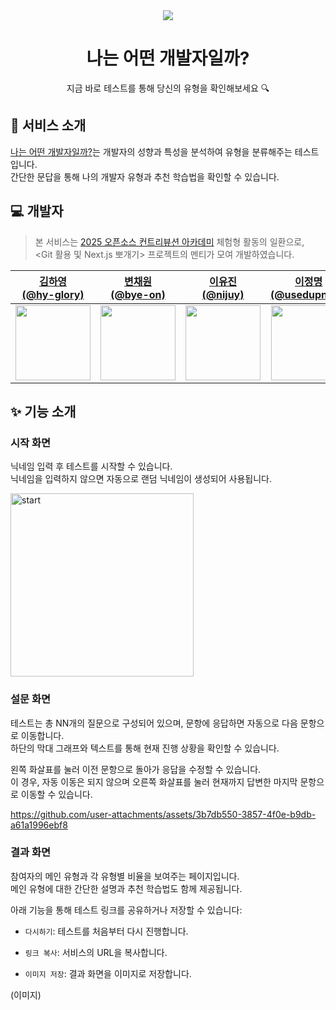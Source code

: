 <div align="center">
   <img src="url" />
   <h1>나는 어떤 개발자일까?</h1>
   <p>지금 바로 테스트를 통해 당신의 유형을 확인해보세요 🔍</p>
</div>

## 🎯 서비스 소개

[나는 어떤 개발자일까?](https://dev-type-test.vercel.app/)는 개발자의 성향과 특성을 분석하여 유형을 분류해주는 테스트입니다.<br/>
간단한 문답을 통해 나의 개발자 유형과 추천 학습법을 확인할 수 있습니다.

## 💻 개발자

> 본 서비스는 [2025 오픈소스 컨트리뷰션 아카데미](https://www.contribution.ac/) 체험형 활동의 일환으로,<br/>
> <Git 활용 및 Next.js 뽀개기> 프로젝트의 멘티가 모여 개발하였습니다.

|              [김하영<br/>(@hy-glory)](https://github.com/hy-glory)              |                [변채원<br/>(@bye-on)](https://github.com/bye-on)                |                [이유진<br/>(@nijuy)](https://github.com/nijuy)                 |           [이정명<br/>(@usedupnote)](https://github.com/usedupnote)            |             [황남준<br/>(@namjun12)](https://github.com/namjun12)              |
| :-----------------------------------------------------------------------------: | :-----------------------------------------------------------------------------: | :----------------------------------------------------------------------------: | :----------------------------------------------------------------------------: | :----------------------------------------------------------------------------: |
| <img src="https://avatars.githubusercontent.com/u/197868891?v=4" width="120" /> | <img src="https://avatars.githubusercontent.com/u/123866834?v=4" width="120" /> | <img src="https://avatars.githubusercontent.com/u/87255462?v=4" width="120" /> | <img src="https://avatars.githubusercontent.com/u/59154924?v=4" width="120" /> | <img src="https://avatars.githubusercontent.com/u/87626510?v=4" width="120" /> |

## ✨ 기능 소개

### 시작 화면

닉네임 입력 후 테스트를 시작할 수 있습니다.<br/>
닉네임을 입력하지 않으면 자동으로 랜덤 닉네임이 생성되어 사용됩니다.

<img width="293" alt="start" src="https://github.com/user-attachments/assets/4767d99d-a84b-475d-8a12-c23faf3ffcc7" />

### 설문 화면

테스트는 총 NN개의 질문으로 구성되어 있으며, 문항에 응답하면 자동으로 다음 문항으로 이동합니다.<br/>
하단의 막대 그래프와 텍스트를 통해 현재 진행 상황을 확인할 수 있습니다.

왼쪽 화살표를 눌러 이전 문항으로 돌아가 응답을 수정할 수 있습니다.<br/>
이 경우, 자동 이동은 되지 않으며 오른쪽 화살표를 눌러 현재까지 답변한 마지막 문항으로 이동할 수 있습니다.

https://github.com/user-attachments/assets/3b7db550-3857-4f0e-b9db-a61a1996ebf8


### 결과 화면

참여자의 메인 유형과 각 유형별 비율을 보여주는 페이지입니다.<br/>
메인 유형에 대한 간단한 설명과 추천 학습법도 함께 제공됩니다.

아래 기능을 통해 테스트 링크를 공유하거나 저장할 수 있습니다:

- `다시하기`: 테스트를 처음부터 다시 진행합니다.

- `링크 복사`: 서비스의 URL을 복사합니다.

- `이미지 저장`: 결과 화면을 이미지로 저장합니다.

(이미지)
